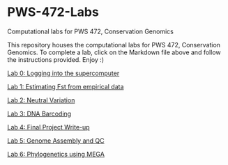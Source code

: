 # PWS-472-Labs
 Computational labs for PWS 472, Conservation Genomics

This repository houses the computational labs for PWS 472, Conservation Genomics. To complete a lab, click on the Markdown file above and follow the instructions provided. Enjoy :)

[Lab 0: Logging into the supercomputer](https://github.com/pbfrandsen/PWS-472-Labs/blob/master/Lab%200-%20Introduction%20to%20the%20Supercomputer.md)

[Lab 1: Estimating Fst from empirical data](https://github.com/pbfrandsen/PWS-472-Labs/blob/master/Lab%201-%20Estimating%20FST%20from%20empirical%20data.md)

[Lab 2: Neutral Variation](https://github.com/pbfrandsen/PWS-472-Labs/blob/master/Lab%202-%20Neutral%20Variation.md)

[Lab 3: DNA Barcoding](https://github.com/pbfrandsen/PWS-472-Labs/blob/master/Lab%203-%20DNA%20Barcodes.md)

[Lab 4: Final Project Write-up](https://github.com/pbfrandsen/PWS-472-Labs/blob/master/Lab%204-%20Final%20Project%20Proposal.md)

[Lab 5: Genome Assembly and QC](https://github.com/pbfrandsen/PWS-472-Labs/blob/master/Lab%205-%20Genome%20Assembly%20and%20QC.md)

[Lab 6: Phylogenetics using MEGA](https://github.com/pbfrandsen/PWS-472-Labs/blob/master/Lab%206-%20Phylogenetics%20Tutorial%20using%20MEGA.md)